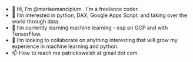 - 👋 Hi, I’m @mariaemancipium . I'm a freelance coder.
- 👀 I’m interested in python, DAX, Google Apps Script, and taking over the world through data.
- 🌱 I’m currently learning machine learning - esp on GCP and with TensorFlow.
- 💞️ I’m looking to collaborate on anything interesting that will grow my experience in machine learning and python.
- 📫 How to reach me patrickswelsh at gmail dot com.
